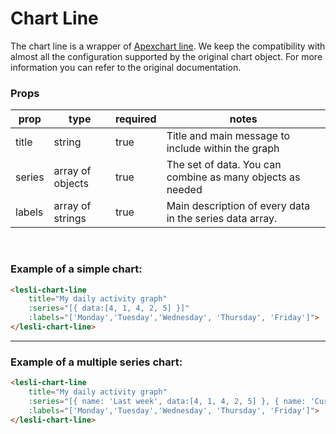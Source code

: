 <script setup>
    import LesliChartLine from "./Line.vue"
    import { defineAsyncComponent } from "vue"
</script>

# Chart Line

The chart line is a wrapper of [Apexchart line](https://apexcharts.com/docs/chart-types/line-chart/). We keep the compatibility with almost all the configuration supported by the original chart object. For more information you can refer to the original documentation.

### Props

| prop   | type             | required | notes |
| ---    | ---              | ---      | ---   |
| title  | string           | true     | Title and main message to include within the graph |
| series | array of objects | true     | The set of data. You can combine as many objects as needed |
| labels | array of strings | true     | Main description of every data in the series data array. |

<br />

### Example of a simple chart:

```html
<lesli-chart-line 
    title="My daily activity graph"
    :series="[{ data:[4, 1, 4, 2, 5] }]"
    :labels="['Monday','Tuesday','Wednesday', 'Thursday', 'Friday']">
</lesli-chart-line>
```

<lesli-chart-line 
    title="My daily activity graph"
    :series="[{ data:[4, 1, 4, 2, 5] }]"
    :labels="['Monday','Tuesday','Wednesday', 'Thursday', 'Friday']">
</lesli-chart-line>

<hr />


### Example of a multiple series chart:

```html
<lesli-chart-line 
    title="My daily activity graph"
    :series="[{ name: 'Last week', data:[4, 1, 4, 2, 5] }, { name: 'Current week', data:[3, 2, 5, 4, 2] }]"
    :labels="['Monday','Tuesday','Wednesday', 'Thursday', 'Friday']">
</lesli-chart-line>
```

<lesli-chart-line 
    title="My daily activity graph"
    :series="[{ name: 'Last week', data:[4, 1, 4, 2, 5] }, { name: 'Current week', data:[3, 2, 5, 4, 2] }]"
    :labels="['Monday','Tuesday','Wednesday', 'Thursday', 'Friday']">
</lesli-chart-line>
